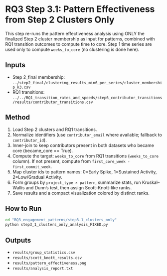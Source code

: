 # RQ3 Step 3.1: Pattern Effectiveness from Step 2 Clusters Only

This step re-runs the pattern effectiveness analysis using ONLY the finalized Step 2 cluster membership as input for patterns, combined with RQ1 transition outcomes to compute time to core. Step 1 time series are used only to compute `weeks_to_core` (no clustering is done here).

## Inputs
- Step 2_final membership: `../step2_final/clustering_results_min6_per_series/cluster_membership_k3.csv`
- RQ1 transitions: `../../RQ1_transition_rates_and_speeds/step6_contributor_transitions/results/contributor_transitions.csv`

## Method
1. Load Step 2 clusters and RQ1 transitions.
2. Normalize identifiers (use `contributor_email` where available; fallback to `contributor_id`).
3. Inner-join to keep contributors present in both datasets who became core (became_core == True).
4. Compute the target: `weeks_to_core` from RQ1 transitions (`weeks_to_core` column). If not present, compute from `first_core_week - first_commit_week`.
5. Map cluster ids to pattern names: 0=Early Spike, 1=Sustained Activity, 2=Low/Gradual Activity.
6. Form groups by `project_type × pattern`, summarize stats, run Kruskal–Wallis and Dunn’s test, then assign Scott–Knott-like ranks.
7. Save results and a compact visualization colored by distinct ranks.

## How to Run
```bash
cd "RQ3_engagement_patterns/step3.1_clusters_only"
python step3_1_clusters_only_analysis_FIXED.py
```

## Outputs
- `results/group_statistics.csv`
- `results/scott_knott_results.csv`
- `results/pattern_effectiveness.png`
- `results/analysis_report.txt`
